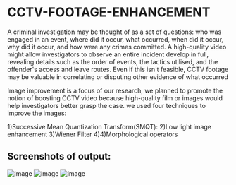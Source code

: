 # CCTV-FOOTAGE-ENHANCEMENT

A criminal investigation may be thought of as a set of questions: who was engaged in an event, where did it occur, what occurred, when did it occur, why did it occur, and how were any crimes committed. A high-quality video might allow investigators to observe an entire incident develop in full, revealing details such as the order of events, the tactics utilised, and the offender's access and leave routes. Even if this isn't feasible, CCTV footage may be valuable in correlating or disputing other evidence of what occurred

Image improvement is a focus of our research, we planned to promote the notion of boosting CCTV video because high-quality film or images would help investigators better grasp the case. we used four techniques to improve the images:

1)Successive Mean Quantization Transform(SMQT):
2)Low light image enhancement
3)Wiener Filter
4)4)Morphological operators

## Screenshots of output:
![image](https://user-images.githubusercontent.com/63915610/174473241-8a4cd08a-b1e2-404d-b4ab-617aedee8e6a.png)
![image](https://user-images.githubusercontent.com/63915610/174473257-9379bb91-89f4-4905-89b2-7d9b5d8afc04.png)
![image](https://user-images.githubusercontent.com/63915610/174473275-7863a9f1-e9bf-400d-9060-e5ae21219b9a.png)


